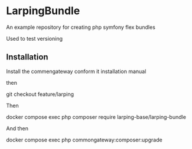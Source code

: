 # LarpingBundle
An example repository for creating php symfony flex bundles

Used to test versioning

## Installation

Install the commengateway conform it installation manual

then

git checkout feature/larping

Then 

docker compose exec php composer require larping-base/larping-bundle

And then

docker compose exec php commongateway:composer:upgrade
